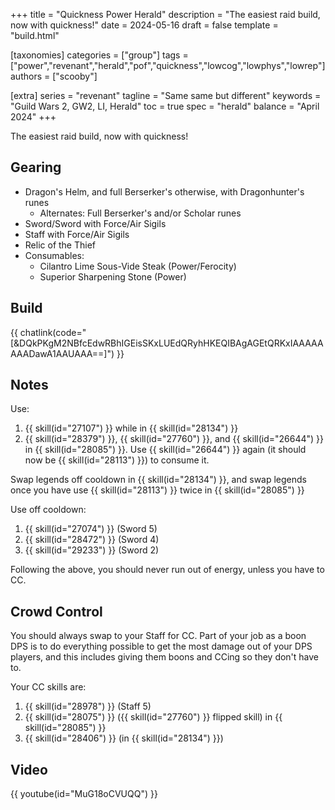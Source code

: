+++
title = "Quickness Power Herald"
description = "The easiest raid build, now with quickness!"
date = 2024-05-16
draft = false
template = "build.html"

[taxonomies]
categories = ["group"]
tags = ["power","revenant","herald","pof","quickness","lowcog","lowphys","lowrep"]
authors = ["scooby"]

[extra]
series = "revenant"
tagline = "Same same but different"
keywords = "Guild Wars 2, GW2, LI, Herald"
toc = true
spec = "herald"
balance = "April 2024"
+++

The easiest raid build, now with quickness!

## Gearing

- Dragon's Helm, and full Berserker's otherwise, with Dragonhunter's runes
  - Alternates: Full Berserker's and/or Scholar runes
- Sword/Sword with Force/Air Sigils
- Staff with Force/Air Sigils
- Relic of the Thief
- Consumables:
  - Cilantro Lime Sous-Vide Steak (Power/Ferocity)
  - Superior Sharpening Stone (Power)

## Build

{{ chatlink(code="[&DQkPKgM2NBfcEdwRBhIGEisSKxLUEdQRyhHKEQIBAgAGEtQRKxIAAAAAAAADawA1AAUAAA==]") }}

## Notes

Use:
1. {{ skill(id="27107") }} while in {{ skill(id="28134") }}  
1. {{ skill(id="28379") }}, {{ skill(id="27760") }}, and {{ skill(id="26644") }} in {{ skill(id="28085") }}. Use {{ skill(id="26644") }} again (it should now be {{ skill(id="28113") }}) to consume it.

Swap legends off cooldown in {{ skill(id="28134") }}, and swap legends once you have use {{ skill(id="28113") }} twice in {{ skill(id="28085") }}

Use off cooldown:

1. {{ skill(id="27074") }} (Sword 5)
1. {{ skill(id="28472") }} (Sword 4)
1. {{ skill(id="29233") }} (Sword 2)

Following the above, you should never run out of energy, unless you have to CC.

## Crowd Control

You should always swap to your Staff for CC. Part of your job as a boon DPS is to do everything possible to get the most damage out of your DPS players, and this includes giving them boons and CCing so they don't have to.

Your CC skills are:
1. {{ skill(id="28978") }} (Staff 5)  
1. {{ skill(id="28075") }} ({{ skill(id="27760") }} flipped skill) in {{ skill(id="28085") }}  
1. {{ skill(id="28406") }} (in {{ skill(id="28134") }})

## Video

{{ youtube(id="MuG18oCVUQQ") }}
